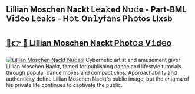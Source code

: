 ## Lillian Moschen Nackt L𝚎a𝚔ed N𝚞𝚍e - Part-BML Vi𝚍𝚎o L𝚎a𝚔s - H𝚘𝚝 O𝚗𝚕yf𝚊ns P𝚑𝚘tos LIxsb

# <h2><a href="http://kf0r96.oniu.top/?m=Lillian+Moschen+Nackt">🔗👉 🔴 Lillian Moschen Nackt P𝚑ot𝚘𝚜 V𝚒d𝚎o</a></h2>

[![Lillian Moschen Nackt Nu𝚍e𝚜](https://i.imgur.com/0qMVB7G.gif)](http://kf0r96.oniu.top/?m=Lillian+Moschen+Nackt)
Cybernetic artist and amusement giver Lillian Moschen Nackt, famed for publishing dance and lifestyle tutorials through popular dance moves and compact clips. Approachability and authenticity define Lillian Moschen Nackt's public image, but the enigma of his private life continues to captivate the public.  

